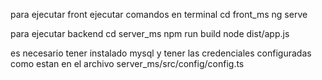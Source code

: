 para ejecutar front ejecutar comandos en terminal
cd front_ms
ng serve

para ejecutar backend
cd server_ms
npm run build
node dist/app.js

es necesario tener instalado mysql y tener las credenciales configuradas como estan en el archivo server_ms/src/config/config.ts